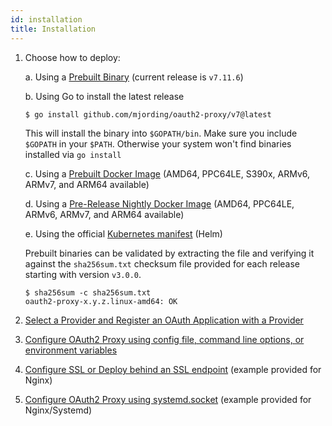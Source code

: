 ```yaml
---
id: installation
title: Installation
---
```


1.  Choose how to deploy:

    a. Using a [Prebuilt Binary](https://github.com/mjording/oauth2-proxy/releases) (current release is `v7.11.6`)

    b. Using Go to install the latest release
    ```bash
    $ go install github.com/mjording/oauth2-proxy/v7@latest
    ```
    This will install the binary into `$GOPATH/bin`. Make sure you include `$GOPATH` in your `$PATH`. Otherwise your system won't find binaries installed via `go install`

    c. Using a [Prebuilt Docker Image](https://quay.io/oauth2-proxy/oauth2-proxy) (AMD64, PPC64LE, S390x, ARMv6, ARMv7, and ARM64 available)

    d. Using a [Pre-Release Nightly Docker Image](https://quay.io/oauth2-proxy/oauth2-proxy-nightly) (AMD64, PPC64LE, ARMv6, ARMv7, and ARM64 available)

    e. Using the official [Kubernetes manifest](https://github.com/oauth2-proxy/manifests) (Helm)

    Prebuilt binaries can be validated by extracting the file and verifying it against the `sha256sum.txt` checksum file provided for each release starting with version `v3.0.0`.
    
    ```
    $ sha256sum -c sha256sum.txt
    oauth2-proxy-x.y.z.linux-amd64: OK
    ```

2.  [Select a Provider and Register an OAuth Application with a Provider](configuration/providers/index.md)
3.  [Configure OAuth2 Proxy using config file, command line options, or environment variables](configuration/overview.md)
4.  [Configure SSL or Deploy behind an SSL endpoint](configuration/tls.md) (example provided for Nginx)
5.  [Configure OAuth2 Proxy using systemd.socket](configuration/systemd_socket.md) (example provided for Nginx/Systemd)
